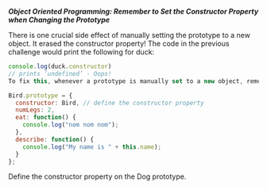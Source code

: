 
***Object Oriented Programming: Remember to Set the Constructor Property when Changing the Prototype***

There is one crucial side effect of manually setting the prototype to a new object. It erased the constructor property! The code in the previous challenge would print the following for duck:

```javascript
console.log(duck.constructor)
// prints ‘undefined’ - Oops!
To fix this, whenever a prototype is manually set to a new object, remember to define the constructor property:

Bird.prototype = {
  constructor: Bird, // define the constructor property
  numLegs: 2,
  eat: function() {
    console.log("nom nom nom");
  },
  describe: function() {
    console.log("My name is " + this.name); 
  }
};
```

Define the constructor property on the Dog prototype.
